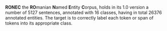 **RONEC** the **RO**manian **N**amed **E**ntity **C**orpus, holds in its 1.0 version a number of 5127 sentences, annotated with 16 classes, having in total 26376 annotated entities. The target is to correctly label each token or span of tokens into its appropriate class.  
